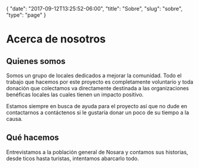 {
  "date": "2017-09-12T13:25:52-06:00",
  "title": "Sobre",
  "slug": "sobre",
  "type": "page"
}
<h1>Acerca de nosotros</h1>
      <h2>Quienes somos</h2>
      <p>Somos un grupo de locales dedicados a mejorar la comunidad. Todo el trabajo que hacemos por este proyecto es completamente voluntario y toda donación que colectamos va directamente destinada a las organizaciones benéficas locales las cuales tienen un impacto positivo.</p> 
      <p>Estamos siempre en busca de ayuda para el proyecto así que no dude en contactarnos a contáctenos si le gustaría donar un poco de su tiempo a la causa.</p>
      <h2>Qué hacemos</h2>
      <p>Entrevistamos a la población general de Nosara y contamos sus historias, desde ticos hasta turistas, intentamos abarcarlo todo.</p>